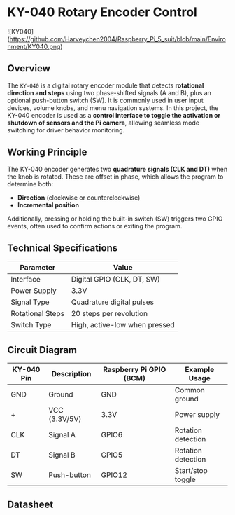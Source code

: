 # KY-040 Rotary Encoder Control #

![KY040]
(https://github.com/Harveychen2004/Raspberry_Pi_5_suit/blob/main/Environment/KY040.png)

## Overview

The `KY-040` is a digital rotary encoder module that detects **rotational direction and steps** using two phase-shifted signals (A and B), plus an optional push-button switch (SW). It is commonly used in user input devices, volume knobs, and menu navigation systems. In this project, the KY-040 encoder is used as a **control interface to toggle the activation or shutdown of sensors and the Pi camera**, allowing seamless mode switching for driver behavior monitoring.

## Working Principle

The KY-040 encoder generates two **quadrature signals (CLK and DT)** when the knob is rotated. These are offset in phase, which allows the program to determine both:
- **Direction** (clockwise or counterclockwise)
- **Incremental position**

Additionally, pressing or holding the built-in switch (SW) triggers two GPIO events, often used to confirm actions or exiting the program.

## Technical Specifications

| Parameter        | Value                              |
|------------------|------------------------------------|
| Interface        | Digital GPIO (CLK, DT, SW)         |
| Power Supply     | 3.3V                               |
| Signal Type      | Quadrature digital pulses          |
| Rotational Steps |           20 steps per revolution  |
| Switch Type      |      High, active-low when pressed |

## Circuit Diagram

| KY-040 Pin | Description     | Raspberry Pi GPIO (BCM) | Example Usage     |
|------------|------------------|--------------------------|-------------------|
| GND        | Ground            | GND                      | Common ground     |
| +          | VCC (3.3V/5V)     | 3.3V                       | Power supply      |
| CLK        | Signal A          |  GPIO6             | Rotation detection |
| DT         | Signal B          |  GPIO5             | Rotation detection |
| SW         | Push-button       |  GPIO12             | Start/stop toggle |

## Datasheet
